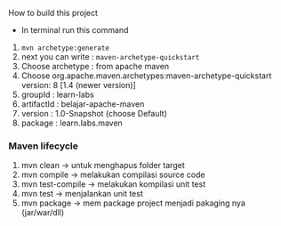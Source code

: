 How to build this project

* In terminal run this command
  <br>
1. `mvn archetype:generate`
2. next you can write : `maven-archetype-quickstart`
3. Choose archetype : from apache maven
4. Choose org.apache.maven.archetypes:maven-archetype-quickstart version: 8 [1.4 (newer version)]
5. groupId : learn-labs
6. artifactId : belajar-apache-maven
7. version : 1.0-Snapshot (choose Default)
8. package : learn.labs.maven


### Maven lifecycle
1. mvn clean -> untuk menghapus folder target
2. mvn compile -> melakukan compilasi source code
3. mvn test-compile -> melakukan kompilasi unit test
4. mvn test -> menjalankan unit test
5. mvn package -> mem package project menjadi pakaging nya (jar/war/dll)

